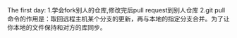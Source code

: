 The first day:
1.学会fork别人的仓库,修改完后pull request到别人仓库
2.git pull命令的作用是：取回远程主机某个分支的更新，再与本地的指定分支合并。为了让你本地的文件保持和对方的库同步。
